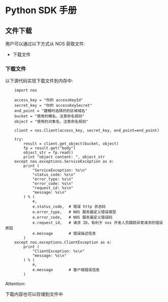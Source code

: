 # Python SDK 手册

## 文件下载

用户可以通过以下方式从 NOS 获取文件:

* 下载文件

### 下载文件

以下源代码实现下载文件到内存中:

        import nos
        
        access_key = "你的 accessKeyId"
        secret_key = "你的 accessKeySecret"
        end_point = "建桶时选择的的区域域名"
        bucket = "使用的桶名，注意命名规则"
        object = "使用的对象名，注意命名规则"
        
        client = nos.Client(access_key, secret_key, end_point=end_point)
        
        try:
            result = client.get_object(bucket, object)
            fp = result.get("body")
            object_str = fp.read()
            print "object content: ", object_str
        except nos.exceptions.ServiceException as e:
            print (
                "ServiceException: %s\n"
                "status_code: %s\n"
                "error_type: %s\n"
                "error_code: %s\n"
                "request_id: %s\n"
                "message: %s\n"
            ) % (
                e,
                e.status_code,  # 错误 http 状态码
                e.error_type,   # NOS 服务器定义错误类型
                e.error_code,   # NOS 服务器定义错误码
                e.request_id,   # 请求 ID，有利于 nos 开发人员跟踪异常请求的错误原因
                e.message       # 错误描述信息
            )
        except nos.exceptions.ClientException as e:
            print (
                "ClientException: %s\n"
                "message: %s\n"
            ) % (
                e,
                e.message       # 客户端错误信息
            )

<span>Attention:</span><div class="alertContent">下载内容也可以存储到文件中</div>

